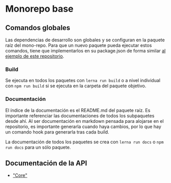 # Monorepo base

## Comandos globales
Las dependencias de desarrollo son globales y se configuran en la paquete raíz del mono-repo. Para que un nuevo paquete pueda ejecutar estos comandos, tiene que implementarlos en su package.json de forma similar [al ejemplo de este repositorio](packages/core/package.json).

### Build
Se ejecuta en todos los paquetes con ``lerna run build`` o a nivel individual con ```npm run build``` si se ejecuta en la carpeta del paquete objetivo.

### Documentación
El índice de la documentación es el README.md del paquete raíz. Es importante referenciar las documentaciones de todos los subpaquetes desde ahí. Al ser documentación en markdown pensada para alojarse en el repositorio, es importante generarla cuando haya cambios, por lo que hay un comando hook para generarla tras cada build.

La documentación de todos los paquetes se crea con ``lerna run docs`` o ```npm run docs``` para un sólo paquete.

## Documentación de la API
* ["Core"](packages/core/docs/README.md)